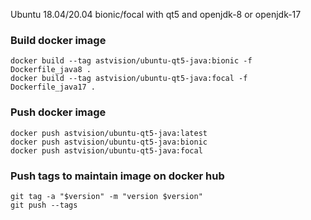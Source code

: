 Ubuntu 18.04/20.04 bionic/focal with qt5 and openjdk-8 or openjdk-17

### Build docker image
```
docker build --tag astvision/ubuntu-qt5-java:bionic -f Dockerfile_java8 .
docker build --tag astvision/ubuntu-qt5-java:focal -f Dockerfile_java17 .
```

### Push docker image
```
docker push astvision/ubuntu-qt5-java:latest
docker push astvision/ubuntu-qt5-java:bionic
docker push astvision/ubuntu-qt5-java:focal
```

### Push tags to maintain image on docker hub
```
git tag -a "$version" -m "version $version"
git push --tags
```
